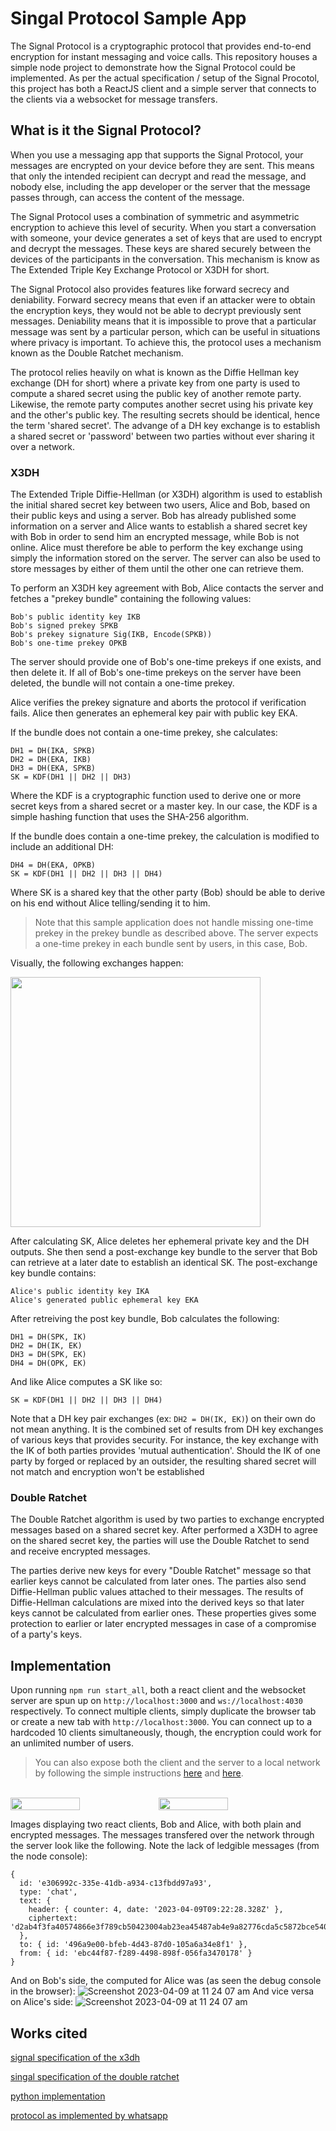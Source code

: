 # Singal Protocol Sample App

The Signal Protocol is a cryptographic protocol that provides end-to-end encryption for instant messaging and voice calls. This repository houses a simple node project to demonstrate how the Signal Protocol could be implemented. As per the actual specification / setup of the Signal Procotol, this project has both a ReactJS client and a simple server that connects to the clients via a websocket for message transfers.

## What is it the Signal Protocol?

When you use a messaging app that supports the Signal Protocol, your messages are encrypted on your device before they are sent. This means that only the intended recipient can decrypt and read the message, and nobody else, including the app developer or the server that the message passes through, can access the content of the message.

The Signal Protocol uses a combination of symmetric and asymmetric encryption to achieve this level of security. When you start a conversation with someone, your device generates a set of keys that are used to encrypt and decrypt the messages. These keys are shared securely between the devices of the participants in the conversation. This mechanism is know as The Extended Triple Key Exchange Protocol or X3DH for short.

The Signal Protocol also provides features like forward secrecy and deniability. Forward secrecy means that even if an attacker were to obtain the encryption keys, they would not be able to decrypt previously sent messages. Deniability means that it is impossible to prove that a particular message was sent by a particular person, which can be useful in situations where privacy is important. To achieve this, the protocol uses a mechanism known as the Double Ratchet mechanism.

The protocol relies heavily on what is known as the Diffie Hellman key exchange (DH for short) where a private key from one party is used to compute a  shared secret using the public key of another remote party. Likewise, the remote party computes another secret using his private key and the other's public key. The resulting secrets should be identical, hence the term 'shared secret'. The advange of a DH key exchange is to establish a shared secret or 'password' between two parties without ever sharing it over a network. 

### X3DH

The Extended Triple Diffie-Hellman (or X3DH) algorithm is used to establish the initial shared secret key between two users, Alice and Bob, based on their public keys and using a server. Bob has already published some information on a server and Alice wants to establish a shared secret key with Bob in order to send him an encrypted message, while Bob is not online. Alice must therefore be able to perform the key exchange using simply the information stored on the server. The server can also be used to store messages by either of them until the other one can retrieve them.

To perform an X3DH key agreement with Bob, Alice contacts the server and fetches a "prekey bundle" containing the following values:

    Bob's public identity key IKB
    Bob's signed prekey SPKB
    Bob's prekey signature Sig(IKB, Encode(SPKB))
    Bob's one-time prekey OPKB
    
The server should provide one of Bob's one-time prekeys if one exists, and then delete it. If all of Bob's one-time prekeys on the server have been deleted, the bundle will not contain a one-time prekey.

Alice verifies the prekey signature and aborts the protocol if verification fails. Alice then generates an ephemeral key pair with public key EKA.

If the bundle does not contain a one-time prekey, she calculates:

    DH1 = DH(IKA, SPKB)
    DH2 = DH(EKA, IKB)
    DH3 = DH(EKA, SPKB)
    SK = KDF(DH1 || DH2 || DH3)

Where the KDF is a cryptographic function used to derive one or more secret keys from a shared secret or a master key. In our case, the KDF is a simple hashing function that uses the SHA-256 algorithm.

If the bundle does contain a one-time prekey, the calculation is modified to include an additional DH:

    DH4 = DH(EKA, OPKB)
    SK = KDF(DH1 || DH2 || DH3 || DH4)

Where SK is a shared key that the other party (Bob) should be able to derive on his end without Alice telling/sending it to him.

> Note that this sample application does not handle missing one-time prekey in the prekey bundle as described above. The server expects a one-time prekey in each bundle sent by users, in this case, Bob.

Visually, the following exchanges happen:

<div style="display:flex">
    <img src="https://user-images.githubusercontent.com/56337726/230773137-80a5d31a-6e5a-4cda-8bf6-264657b10127.png" width="400px">
</div>

After calculating SK, Alice deletes her ephemeral private key and the DH outputs. She then send a post-exchange key bundle to the server that Bob can retrieve at a later date to establish an identical SK. The post-exchange key bundle contains:

    Alice's public identity key IKA
    Alice's generated public ephemeral key EKA

After retreiving the post key bundle, Bob calculates the following:

    DH1 = DH(SPK, IK)
    DH2 = DH(IK, EK)
    DH3 = DH(SPK, EK)
    DH4 = DH(OPK, EK)
    
And like Alice computes a SK like so:

    SK = KDF(DH1 || DH2 || DH3 || DH4)

Note that a DH key pair exchanges (ex: `DH2 = DH(IK, EK)`) on their own do not mean anything. It is the combined set of results from DH key exchanges of various keys that provides security. For instance, the key exchange with the IK of both parties provides 'mutual authentication'. Should the IK of one party by forged or replaced by an outsider, the resulting shared secret will not match and encryption won't be established

### Double Ratchet

The Double Ratchet algorithm is used by two parties to exchange encrypted messages based on a shared secret key. After performed a X3DH to agree on the shared secret key, the parties will use the Double Ratchet to send and receive encrypted messages.

The parties derive new keys for every "Double Ratchet" message so that earlier keys cannot be calculated from later ones. The parties also send Diffie-Hellman public values attached to their messages. The results of Diffie-Hellman calculations are mixed into the derived keys so that later keys cannot be calculated from earlier ones. These properties gives some protection to earlier or later encrypted messages in case of a compromise of a party's keys.

## Implementation

Upon running `npm run start_all`, both a react client and the websocket server are spun up on `http://localhost:3000` and `ws://localhost:4030` respectively. To connect multiple clients, simply duplicate the browser tab or create a new tab with `http://localhost:3000`. You can connect up to a hardcoded 10 clients simultaneously, though, the encryption could work for an unlimited number of users.

> You can also expose both the client and the server to a local network by following the simple instructions [here](https://github.com/greffgreff/signal-protocol-app/blob/master/server/index.js#L10) and [here](https://github.com/greffgreff/signal-protocol-app/blob/master/src/App.jsx#L12).

<br />

<div style="display:flex">
    <img src="https://user-images.githubusercontent.com/56337726/230773109-e7d56258-7b0a-40ae-a69a-3c73a421237d.jpg" width="47%">
    <img src="https://user-images.githubusercontent.com/56337726/230773111-df68560c-d360-4556-8beb-8392b89af6b7.jpg" width="47%">
</div>

Images displaying two react clients, Bob and Alice, with both plain and encrypted messages. The messages transfered over the network through the server look like the following. Note the lack of ledgible messages (from the node console):

```
{
  id: 'e306992c-335e-41db-a934-c13fbdd97a93',
  type: 'chat',
  text: {
    header: { counter: 4, date: '2023-04-09T09:22:28.328Z' },
    ciphertext: 'd2ab4f3fa40574866e3f789cb50423004ab23ea45487ab4e9a82776cda5c5872bce54038ef4a8e34ac7d9a41a1dd7ecd'
  },
  to: { id: '496a9e00-bfeb-4d43-87d0-105a6a34e8f1' },
  from: { id: 'ebc44f87-f289-4498-898f-056fa3470178' }
}
```

And on Bob's side, the computed for Alice was (as seen the debug console in the browser):
![Screenshot 2023-04-09 at 11 24 07 am](https://user-images.githubusercontent.com/56337726/230773888-32f721df-621e-4d3c-9cbd-3748076386b3.jpg)
And vice versa on Alice's side:
![Screenshot 2023-04-09 at 11 24 07 am](https://user-images.githubusercontent.com/56337726/230774318-054af8e6-798f-473b-a36f-ee832afa4c24.jpg)

## Works cited

[signal specification of the x3dh](https://signal.org/docs/specifications/x3dh/)

[singal specification of the double ratchet](https://signal.org/docs/specifications/doubleratchet/)

[python implementation](https://nfil.dev/coding/encryption/python/double-ratchet-example/)

[protocol as implemented by whatsapp](https://www.dinosec.com/docs/WhatsApp_E2E_Encryption_2019_SANS-DinoSec-RaulSiles_v1.0.pdf)
